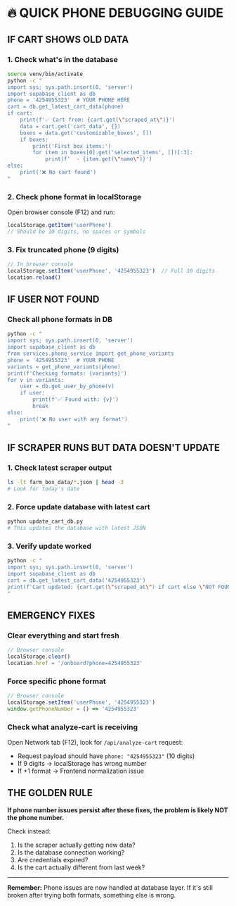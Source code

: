 # 🔥 QUICK PHONE DEBUGGING GUIDE

## IF CART SHOWS OLD DATA

### 1. Check what's in the database
```bash
source venv/bin/activate
python -c "
import sys; sys.path.insert(0, 'server')
import supabase_client as db
phone = '4254955323'  # YOUR PHONE HERE
cart = db.get_latest_cart_data(phone)
if cart:
    print(f'✅ Cart from: {cart.get(\"scraped_at\")}')
    data = cart.get('cart_data', {})
    boxes = data.get('customizable_boxes', [])
    if boxes:
        print('First box items:')
        for item in boxes[0].get('selected_items', [])[:3]:
            print(f'  - {item.get(\"name\")}')
else:
    print('❌ No cart found')
"
```

### 2. Check phone format in localStorage
Open browser console (F12) and run:
```javascript
localStorage.getItem('userPhone')
// Should be 10 digits, no spaces or symbols
```

### 3. Fix truncated phone (9 digits)
```javascript
// In browser console
localStorage.setItem('userPhone', '4254955323')  // Full 10 digits
location.reload()
```

## IF USER NOT FOUND

### Check all phone formats in DB
```bash
python -c "
import sys; sys.path.insert(0, 'server')
import supabase_client as db
from services.phone_service import get_phone_variants
phone = '4254955323'  # YOUR PHONE
variants = get_phone_variants(phone)
print(f'Checking formats: {variants}')
for v in variants:
    user = db.get_user_by_phone(v)
    if user:
        print(f'✅ Found with: {v}')
        break
else:
    print('❌ No user with any format')
"
```

## IF SCRAPER RUNS BUT DATA DOESN'T UPDATE

### 1. Check latest scraper output
```bash
ls -lt farm_box_data/*.json | head -3
# Look for today's date
```

### 2. Force update database with latest cart
```bash
python update_cart_db.py
# This updates the database with latest JSON
```

### 3. Verify update worked
```bash
python -c "
import sys; sys.path.insert(0, 'server')
import supabase_client as db
cart = db.get_latest_cart_data('4254955323')
print(f'Cart updated: {cart.get(\"scraped_at\") if cart else \"NOT FOUND\")}')
"
```

## EMERGENCY FIXES

### Clear everything and start fresh
```javascript
// Browser console
localStorage.clear()
location.href = '/onboard?phone=4254955323'
```

### Force specific phone format
```javascript
// Browser console  
localStorage.setItem('userPhone', '4254955323')
window.getPhoneNumber = () => '4254955323'
```

### Check what analyze-cart is receiving
Open Network tab (F12), look for `/api/analyze-cart` request:
- Request payload should have `phone: "4254955323"` (10 digits)
- If 9 digits → localStorage has wrong number
- If +1 format → Frontend normalization issue

## THE GOLDEN RULE

**If phone number issues persist after these fixes, the problem is likely NOT the phone number.**

Check instead:
1. Is the scraper actually getting new data?
2. Is the database connection working?
3. Are credentials expired?
4. Is the cart actually different from last week?

---

**Remember:** Phone issues are now handled at database layer. If it's still broken after trying both formats, something else is wrong.